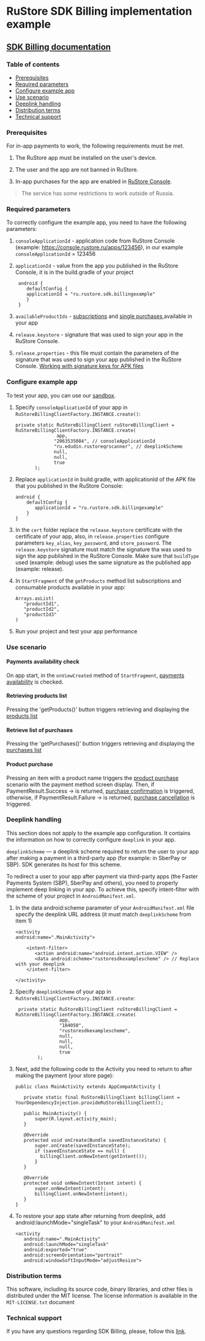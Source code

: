 # RuStore SDK Billing implementation example
## [SDK Billing documentation](https://www.rustore.ru/help/en/sdk/payments/kotlin-java/)

### Table of contents
- [Prerequisites](#Prerequisites)
- [Required parameters](#Required-parameters)
- [Configure example app](#Configure-example-app)
- [Use scenario](#Use-scenario)
- [Deeplink handling](#Deeplink-handling)
- [Distribution terms](#Distribution-terms)
- [Technical support](#Technical-support)


### Prerequisites
For in-app payments to work, the following requirements must be met.

1. The RuStore app must be installed on the user's device.

2. The user and the app are not banned in RuStore.

3. In-app purchases for the app are enabled in [RuStore Console](https://console.rustore.ru/sign-in).

> The service has some restrictions to work outside of Russia.


### Required parameters
To correctly configure the example app, you need to have the following parameters:

1. `consoleApplicationId` - application code from RuStore Console (example: https://console.rustore.ru/apps/123456), in our example `consoleApplicationId` = 123456

2. `applicationId` - value from the app you published in the RuStore Console, it is in the build.gradle of your project

   ```
    android {
       defaultConfig {
       applicationId = "ru.rustore.sdk.billingexample"
       }
    }
   ```

3. `availableProductIds` - [subscriptions](https://www.rustore.ru/help/en/developers/monetization/create-app-subscription/) and [single purchases ](https://www.rustore.ru/help/en/developers/monetization/create-paid-product-in-application/) available in your app

4. `release.keystore` - signature that was used to sign your app in the RuStore Console.

5. `release.properties` - this file must contain the parameters of the signature that was used to sign your app published in the RuStore Console. [Working with signature keys for APK files](https://www.rustore.ru/help/en/developers/publishing-and-verifying-apps/app-publication/apk-signature/)


### Configure example app
To test your app, you can use our [sandbox](https://www.rustore.ru/help/en/developers/monetization/sandbox).

1. Specify `consoleApplicationId` of your app in `RuStoreBillingClientFactory.INSTANCE.create()`:

   ```
   private static RuStoreBillingClient ruStoreBillingClient = RuStoreBillingClientFactory.INSTANCE.create(
                  app,
                 "2063535084", // consoleApplicationId
                 "ru.edudin.rustoreqrscanner", // deeplinkScheme
                 null,
                 null,
                 true
          );
   ```

2. Replace `applicationId` in build.gradle, with applicationId of the APK file that you published in the RuStore Console:

   ```
   android {
       defaultConfig {
          applicationId = "ru.rustore.sdk.billingexample"
       }
   }
   ```

3. In the `cert` folder replace the `release.keystore` certificate with the certificate of your app, also, in `release.properties` configure parameters `key_alias`, `key_password`, and `store_password`.  The `release.keystore` signature must match the signature tha was used to sign the app published in the RuStore Console. Make sure that `buildType` used (example: debug) uses the same signature as the published app (example: release).

4. In `StartFragment` of the `getProducts` method list subscriptions and consumable products available in your app:

   ```
   Arrays.asList(
      "productId1",
      "productId2",
      "productId3"
   )
   ```

5. Run your project and test your app performance


### Use scenario

#### Payments availability check
On app start, in the `onViewCreated` method of `StartFragment`, [payments availability](https://www.rustore.ru/help/en/sdk/payments/kotlin-java/6-0-0#checkpurchasesavailability) is checked.


#### Retrieving products list
Pressing the 'getProducts()' button triggers retrieving and displaying the [products list](https://www.rustore.ru/help/en/sdk/payments/kotlin-java/6-0-0#getproducts)


#### Retrieve list of purchases
Pressing the 'getPurchases()' buttion triggers retrieving and displaying the [purchases list](https://www.rustore.ru/help/en/sdk/payments/kotlin-java/6-0-0#getpurchases)


#### Product purchase
Pressing an item with a product name triggers the [product purchase](https://www.rustore.ru/help/en/sdk/payments/kotlin-java/6-0-0#purchaseproduct) scenario with the payment method screen display.
Then, if PaymentResult.Success -> is returned, [purchase confirmation](https://www.rustore.ru/help/en/sdk/payments/kotlin-java/6-0-0#confirm) is triggered, otherwise, if PaymentResult.Failure -> is returned, [purchase cancellation](https://www.rustore.ru/help/en/sdk/payments/kotlin-java/6-0-0#deletepurchase) is triggered.


### Deeplink handling
This section does not apply to the example app configuration. It contains the information on how to correctly configure `deeplink` in your app.

`deeplinkScheme` — a deeplink scheme required to return the user to your app after making a payment in a third-party app (for example: in SberPay or SBP). SDK generates its host for this scheme.

To redirect a user to your app after payment via third-party apps (the Faster Payments System (SBP), SberPay and others), you need to properly implement deep linking in your app. To achieve this, specify intent-filter with the scheme of your project in `AndroidManifest.xml`.

1. In the data android:scheme parameter of your `AndroidManifest.xml` file specify the deeplink URL address (it must match `deeplinkScheme` from item 1)

   ```
   <activity
   android:name=".MainActivity">

       <intent-filter>
          <action android:name="android.intent.action.VIEW" />
          <data android:scheme="rustoresdkexamplescheme" /> // Replace with your deeplink
       </intent-filter>

   </activity>
   ```

2. Specify `deeplinkScheme` of your app in `RuStoreBillingClientFactory.INSTANCE.create`:

   ```
    private static RuStoreBillingClient ruStoreBillingClient = RuStoreBillingClientFactory.INSTANCE.create(
                   app,
                   "184050",
                   "rustoresdkexamplescheme",
                   null,
                   null,
                   null,
                   true
           );
   ```

3. Next, add the following code to the Activity you need to return to after making the payment (your store page):

   ```
   public class MainActivity extends AppCompatActivity {

      private static final RuStoreBillingClient billingClient = YourDependencyInjection.provideRuStorebillingClient();

      public MainActivity() {
          super(R.layout.activity_main);
      }

      @Override
      protected void onCreate(Bundle savedInstanceState) {
          super.onCreate(savedInstanceState);
          if (savedInstanceState == null) {
            billingClient.onNewIntent(getIntent());
          }
      }

      @Override
      protected void onNewIntent(Intent intent) {
          super.onNewIntent(intent);
          billingClient.onNewIntent(intent);
      }
   }
   ```

4. To restore your app state after returning from deeplink, add android:launchMode="singleTask" to your `AndroidManifest.xml`

   ```
   <activity
      android:name=".MainActivity"
      android:launchMode="singleTask"
      android:exported="true"
      android:screenOrientation="portrait"
      android:windowSoftInputMode="adjustResize">
   ```


### Distribution terms
This software, including its source code, binary libraries, and other files is distributed under the MIT license. The license information is available in the `MIT-LICENSE.txt` document


### Technical support
If you have any questions regarding SDK Billing, please, follow this [link](https://www.rustore.ru/help/en/sdk/payments).
